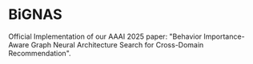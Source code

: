 # BiGNAS
Official Implementation of our AAAI 2025 paper: "Behavior Importance-Aware Graph Neural Architecture Search for Cross-Domain Recommendation".
